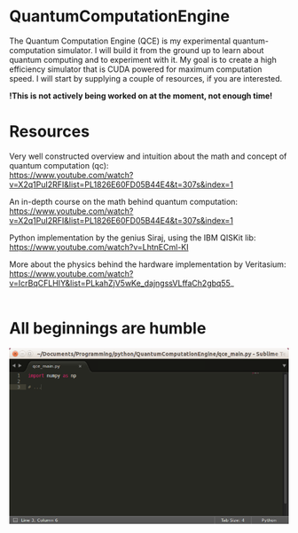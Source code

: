 # QuantumComputationEngine
The Quantum Computation Engine (QCE) is my experimental quantum-computation simulator. I will build it from the ground up to learn about quantum computing and to experiment with it. My goal is to create a high efficiency simulator that is CUDA powered for maximum computation speed. I will start by supplying a couple of resources, if you are interested.

<b>!This is not actively being worked on at the moment, not enough time!</b>

# Resources
Very well constructed overview and intuition about the math and concept of quantum computation (qc):<br/>
https://www.youtube.com/watch?v=X2q1PuI2RFI&list=PL1826E60FD05B44E4&t=307s&index=1
<br/>

An in-depth course on the math behind quantum computation: <br/>
https://www.youtube.com/watch?v=X2q1PuI2RFI&list=PL1826E60FD05B44E4&t=307s&index=1
<br/>

Python implementation by the genius Siraj, using the IBM QISKit lib: <br/>
https://www.youtube.com/watch?v=LhtnECml-KI
<br/>

More about the physics behind the hardware implementation by Veritasium:<br/>
https://www.youtube.com/watch?v=IcrBqCFLHIY&list=PLkahZjV5wKe_dajngssVLffaCh2gbq55_
<br/>
<br/>
# All beginnings are humble
<img src='qce_main_empty_image.png'/>
